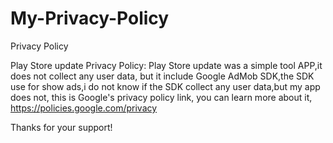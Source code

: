 # My-Privacy-Policy
Privacy Policy

Play Store update Privacy Policy:
Play Store update was a simple tool APP,it does not collect any user data, but it include Google AdMob SDK,the SDK use for show ads,i do not know if the SDK collect any user data,but my app does not, this is Google's privacy policy link, you can learn more about it,
https://policies.google.com/privacy

Thanks for your support!
